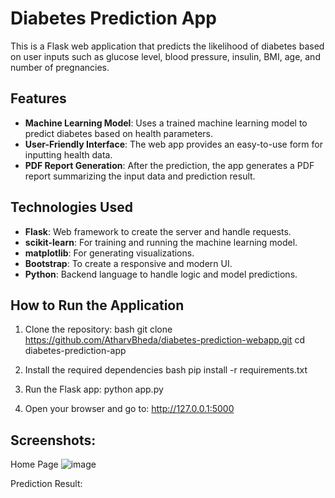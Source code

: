 # Diabetes Prediction App

This is a Flask web application that predicts the likelihood of diabetes based on user inputs such as glucose level, blood pressure, insulin, BMI, age, and number of pregnancies.

## Features

- **Machine Learning Model**: Uses a trained machine learning model to predict diabetes based on health parameters.
- **User-Friendly Interface**: The web app provides an easy-to-use form for inputting health data.
- **PDF Report Generation**: After the prediction, the app generates a PDF report summarizing the input data and prediction result.

## Technologies Used

- **Flask**: Web framework to create the server and handle requests.
- **scikit-learn**: For training and running the machine learning model.
- **matplotlib**: For generating visualizations.
- **Bootstrap**: To create a responsive and modern UI.
- **Python**: Backend language to handle logic and model predictions.

## How to Run the Application

1. Clone the repository:
   bash
   git clone https://github.com/AtharvBheda/diabetes-prediction-webapp.git
   cd diabetes-prediction-app
2. Install the required dependencies
   bash
   pip install -r requirements.txt

3. Run the Flask app:
   python app.py

4. Open your browser and go to:
   http://127.0.0.1:5000

## Screenshots:
   Home Page
   ![image](https://github.com/user-attachments/assets/a8d588ec-0d57-47c7-ab23-6406ce71a44f)

   Prediction Result:
   

  
